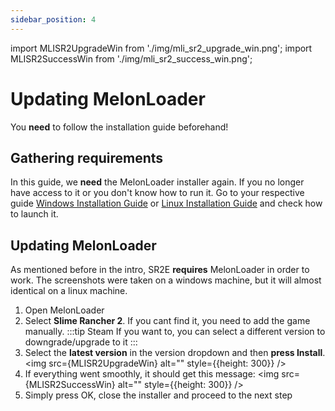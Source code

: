 ```yaml
---
sidebar_position: 4
---
```


import MLISR2UpgradeWin from './img/mli_sr2_upgrade_win.png';
import MLISR2SuccessWin from './img/mli_sr2_success_win.png';

# Updating MelonLoader

You **need** to follow the installation guide beforehand!

## Gathering requirements

In this guide, we **need** the MelonLoader installer again. If you no longer have access to it or you don't know how to run it.
Go to your respective guide [Windows Installation Guide](./windows-installation-guide) or [Linux Installation Guide](./linux-installation-guide) and check how to
launch it.

## Updating MelonLoader

As mentioned before in the intro, SR2E **requires** MelonLoader in order to work. The screenshots were taken on a windows machine, but it will almost
identical on a linux machine.

1. Open MelonLoader
2. Select **Slime Rancher 2**. If you cant find it, you need to add the game manually.
:::tip Steam
If you want to, you can select a different version to downgrade/upgrade to it
:::
3. Select the **latest version** in the version dropdown and then **press Install**.
<img src={MLISR2UpgradeWin} alt="<image is loading>" style={{height: 300}} />
4. If everything went smoothly, it should get this message:
<img src={MLISR2SuccessWin} alt="<image is loading>" style={{height: 300}} />
5. Simply press OK, close the installer and proceed to the next step
